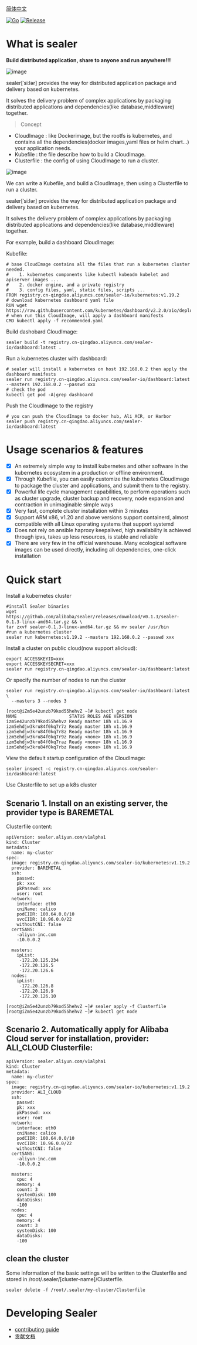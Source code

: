 [简体中文](./docs/README_zh.md)

[![Go](https://github.com/alibaba/sealer/actions/workflows/go.yml/badge.svg)](https://github.com/alibaba/sealer/actions/workflows/go.yml)
[![Release](https://github.com/alibaba/sealer/actions/workflows/release.yml/badge.svg)](https://github.com/alibaba/sealer/actions/workflows/release.yml)

# What is sealer

**Build distributed application, share to anyone and run anywhere!!!**

![image](https://user-images.githubusercontent.com/8912557/117263291-b88b8700-ae84-11eb-8b46-838292e85c5c.png)

sealer[ˈsiːlər] provides the way for distributed application package and delivery based on kubernetes. 

It solves the delivery problem of complex applications by packaging distributed applications and dependencies(like database,middleware) together.

> Concept

* CloudImage : like Dockerimage, but the rootfs is kubernetes, and contains all the dependencies(docker images,yaml files or helm chart...) your application needs.
* Kubefile : the file describe how to build a CloudImage.
* Clusterfile : the config of using CloudImage to run a cluster.

![image](https://user-images.githubusercontent.com/8912557/117400612-97cf3a00-af35-11eb-90b9-f5dc8e8117b5.png)


We can write a Kubefile, and build a CloudImage, then using a Clusterfile to run a cluster.

sealer[ˈsiːlər] provides the way for distributed application package and delivery based on kubernetes. 

It solves the delivery problem of complex applications by packaging distributed applications and dependencies(like database,middleware) together.

For example, build a dashboard CloudImage:

Kubefile:

```shell script
# base CloudImage contains all the files that run a kubernetes cluster needed.
#    1. kubernetes components like kubectl kubeadm kubelet and apiserver images ...
#    2. docker engine, and a private registry
#    3. config files, yaml, static files, scripts ...
FROM registry.cn-qingdao.aliyuncs.com/sealer-io/kubernetes:v1.19.2
# download kubernetes dashboard yaml file
RUN wget https://raw.githubusercontent.com/kubernetes/dashboard/v2.2.0/aio/deploy/recommended.yaml
# when run this CloudImage, will apply a dashboard manifests
CMD kubectl apply -f recommended.yaml
```

Build dashobard CloudImage:

```shell script
sealer build -t registry.cn-qingdao.aliyuncs.com/sealer-io/dashboard:latest .
```

Run a kubernetes cluster with dashboard:

```shell script
# sealer will install a kubernetes on host 192.168.0.2 then apply the dashboard manifests
sealer run registry.cn-qingdao.aliyuncs.com/sealer-io/dashboard:latest --masters 192.168.0.2 --passwd xxx
# check the pod
kubectl get pod -A|grep dashboard
```

Push the CloudImage to the registry

```shell script
# you can push the CloudImage to docker hub, Ali ACR, or Harbor
sealer push registry.cn-qingdao.aliyuncs.com/sealer-io/dashboard:latest
```

# Usage scenarios & features

- [x] An extremely simple way to install kubernetes and other software in the kubernetes ecosystem in a production or offline environment. 
- [x] Through Kubefile, you can easily customize the kubernetes CloudImage to package the cluster and applications, and submit them to the registry.  
- [x] Powerful life cycle management capabilities, to perform operations such as cluster upgrade, cluster backup and recovery, node expansion and contraction in unimaginable simple ways 
- [x] Very fast, complete cluster installation within 3 minutes 
- [x] Support ARM x86, v1.20 and above versions support containerd, almost compatible with all Linux operating systems that support systemd 
- [x] Does not rely on ansible haproxy keepalived, high availability is achieved through ipvs, takes up less resources, is stable and reliable 
- [x] There are very few in the official warehouse. Many ecological software images can be used directly, including all dependencies, one-click installation

# Quick start

Install a kubernetes cluster

```shell script
#install Sealer binaries
wget https://github.com/alibaba/sealer/releases/download/v0.1.3/sealer-0.1.3-linux-amd64.tar.gz && \
tar zxvf sealer-0.1.3-linux-amd64.tar.gz && mv sealer /usr/bin
#run a kubernetes cluster 
sealer run kubernetes:v1.19.2 --masters 192.168.0.2 --passwd xxx 
```

Install a cluster on public cloud(now support alicloud):

```shell script
export ACCESSKEYID=xxx
export ACCESSKEYSECRET=xxx
sealer run registry.cn-qingdao.aliyuncs.com/sealer-io/dashboard:latest
```

Or specify the number of nodes to run the cluster

```shell script
sealer run registry.cn-qingdao.aliyuncs.com/sealer-io/dashboard:latest \
  --masters 3 --nodes 3
```

```shell script
[root@iZm5e42unzb79kod55hehvZ ~]# kubectl get node
NAME                    STATUS ROLES AGE VERSION
izm5e42unzb79kod55hehvz Ready master 18h v1.16.9
izm5ehdjw3kru84f0kq7r7z Ready master 18h v1.16.9
izm5ehdjw3kru84f0kq7r8z Ready master 18h v1.16.9
izm5ehdjw3kru84f0kq7r9z Ready <none> 18h v1.16.9
izm5ehdjw3kru84f0kq7raz Ready <none> 18h v1.16.9
izm5ehdjw3kru84f0kq7rbz Ready <none> 18h v1.16.9
```

View the default startup configuration of the CloudImage:

```shell script
sealer inspect -c registry.cn-qingdao.aliyuncs.com/sealer-io/dashboard:latest
```

Use Clusterfile to set up a k8s cluster

## Scenario 1. Install on an existing server, the provider type is BAREMETAL

Clusterfile content:

```
apiVersion: sealer.aliyun.com/v1alpha1
kind: Cluster
metadata:
  name: my-cluster
spec:
  image: registry.cn-qingdao.aliyuncs.com/sealer-io/kubernetes:v1.19.2
  provider: BAREMETAL
  ssh:
    passwd:
    pk: xxx
    pkPasswd: xxx
    user: root
  network:
    interface: eth0
    cniName: calico
    podCIDR: 100.64.0.0/10
    svcCIDR: 10.96.0.0/22
    withoutCNI: false
  certSANS:
    -aliyun-inc.com
    -10.0.0.2
    
  masters:
    ipList:
     -172.20.125.234
     -172.20.126.5
     -172.20.126.6
  nodes:
    ipList:
     -172.20.126.8
     -172.20.126.9
     -172.20.126.10
```

```shell script
[root@iZm5e42unzb79kod55hehvZ ~]# sealer apply -f Clusterfile
[root@iZm5e42unzb79kod55hehvZ ~]# kubectl get node
```

## Scenario 2. Automatically apply for Alibaba Cloud server for installation, provider: ALI_CLOUD Clusterfile:

```
apiVersion: sealer.aliyun.com/v1alpha1
kind: Cluster
metadata:
  name: my-cluster
spec:
  image: registry.cn-qingdao.aliyuncs.com/sealer-io/kubernetes:v1.19.2
  provider: ALI_CLOUD
  ssh:
    passwd:
    pk: xxx
    pkPasswd: xxx
    user: root
  network:
    interface: eth0
    cniName: calico
    podCIDR: 100.64.0.0/10
    svcCIDR: 10.96.0.0/22
    withoutCNI: false
  certSANS:
    -aliyun-inc.com
    -10.0.0.2
    
  masters:
    cpu: 4
    memory: 4
    count: 3
    systemDisk: 100
    dataDisks:
    -100
  nodes:
    cpu: 4
    memory: 4
    count: 3
    systemDisk: 100
    dataDisks:
    -100
```

## clean the cluster

Some information of the basic settings will be written to the Clusterfile and stored in /root/.sealer/[cluster-name]/Clusterfile.

```shell script
sealer delete -f /root/.sealer/my-cluster/Clusterfile
```

# Developing Sealer

* [contributing guide](./CONTRIBUTIONG.md)
* [贡献文档](./docs/contributing_zh.md)
